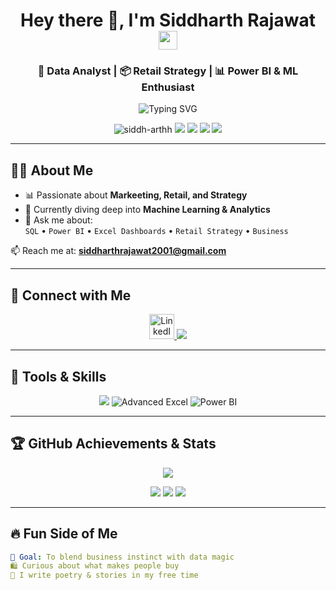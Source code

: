 <h1 align="center">
  Hey there 👋, I'm Siddharth Rajawat <img src="https://media.giphy.com/media/hvRJCLFzcasrR4ia7z/giphy.gif" width="30">
</h1>

<h3 align="center">
  🚀 Data Analyst | 📦 Retail Strategy | 📊 Power BI & ML Enthusiast
</h3>

<p align="center">
  <img src="https://readme-typing-svg.demolab.com?font=Fira+Code&size=22&pause=1000&center=true&vCenter=true&color=F7C239&width=500&lines=Turning+Data+into+Decisions+%F0%9F%93%88;Retail+%7C+Marketing+%7C+BI+%7C+ML;Always+Learning%2C+Always+Evolving+%F0%9F%92%AA" alt="Typing SVG" />
</p>

<p align="center">
  <img src="https://komarev.com/ghpvc/?username=siddh-arthh&label=Profile%20views&color=0e75b6&style=flat" alt="siddh-arthh" />
  <img src="https://img.shields.io/badge/PowerBI-Dashboard%20Wizard-orange?style=flat-square&logo=powerbi&logoColor=white"/>
  <img src="https://img.shields.io/badge/Excel-Advanced%20Skills-green?style=flat-square&logo=microsoft-excel&logoColor=white"/>
  <img src="https://img.shields.io/badge/Python-Coder-yellow?style=flat-square&logo=python&logoColor=white"/>
  <img src="https://img.shields.io/badge/SQL-Explorer-blue?style=flat-square&logo=mysql&logoColor=white"/>
</p>

---

## 👨‍💼 About Me

- 📊 Passionate about **Markeeting, Retail, and  Strategy**  
- 🧠 Currently diving deep into **Machine Learning & Analytics**
- 💬 Ask me about:  
  `SQL` • `Power BI` • `Excel Dashboards` • `Retail Strategy` • `Business`

📫 Reach me at: **siddharthrajawat2001@gmail.com**

---

## 🔗 Connect with Me

<p align="center">
  <a href="https://www.linkedin.com/in/siddharth-rajawat-5847a8230/" target="_blank">
    <img src="https://skillicons.dev/icons?i=linkedin" height="40" alt="LinkedIn" />
  </a>
  <a href="mailto:siddharthrajawat2001@gmail.com">
    <img src="https://img.shields.io/badge/Gmail-D14836?style=flat-square&logo=gmail&logoColor=white" />
  </a>
</p>

---

## 🧰 Tools & Skills

<p align="center">
  <img src="https://skillicons.dev/icons?i=python,pandas,numpy,scikit-learn,seaborn,sql,mysql,postgres,vscode,git,github" />
  <img src="https://img.icons8.com/color/48/000000/microsoft-excel-2019.png" title="Advanced Excel"/>
  <img src="https://img.icons8.com/color/48/000000/power-bi.png" title="Power BI"/>
</p>

---

## 🏆 GitHub Achievements & Stats

<p align="center">
  <img src="https://github-profile-trophy.vercel.app/?username=siddh-arthh&theme=radical&no-bg=true&margin-w=10" />
</p>

<p align="center">
  <img src="https://github-readme-stats.vercel.app/api?username=siddh-arthh&show_icons=true&theme=gruvbox" />
  <img src="https://github-readme-streak-stats.herokuapp.com?user=siddh-arthh&theme=gruvbox" />
  <img src="https://github-readme-stats.vercel.app/api/top-langs/?username=siddh-arthh&layout=compact&theme=gruvbox" />
</p>

---

## 🔥 Fun Side of Me

```yaml
🎯 Goal: To blend business instinct with data magic
🛍️ Curious about what makes people buy
🎤 I write poetry & stories in my free time
